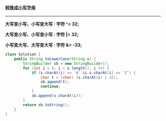 #### <a href="https://leetcode.cn/problems/to-lower-case/">转换成小写字母</a>

-------------

**大写变小写、小写变大写 : 字符 ^= 32;**

**大写变小写、小写变小写 : 字符 |= 32;**

**小写变大写、大写变大写 : 字符 &= -33;**

```java
class Solution {
    public String toLowerCase(String s) {
        StringBuilder sb = new StringBuilder();
        for (int i = 0; i < s.length(); i ++) {
            if (s.charAt(i) >= 'A' && s.charAt(i) <= 'Z') {
                char t = (char) (s.charAt(i) | 32);
                sb.append(t);
                continue;
            }
            sb.append(s.charAt(i));
        }
        return sb.toString();
    }
}
```

